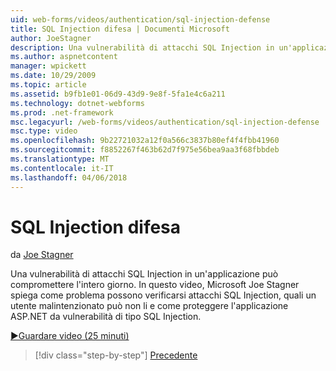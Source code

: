 ```yaml
---
uid: web-forms/videos/authentication/sql-injection-defense
title: SQL Injection difesa | Documenti Microsoft
author: JoeStagner
description: Una vulnerabilità di attacchi SQL Injection in un'applicazione può compromettere l'intero giorno. In questo video, Microsoft Joe Stagner viene illustrato come è possibile happ attacchi SQL Injection...
ms.author: aspnetcontent
manager: wpickett
ms.date: 10/29/2009
ms.topic: article
ms.assetid: b9fb1e01-06d9-43d9-9e8f-5fa1e4c6a211
ms.technology: dotnet-webforms
ms.prod: .net-framework
msc.legacyurl: /web-forms/videos/authentication/sql-injection-defense
msc.type: video
ms.openlocfilehash: 9b22721032a12f0a566c3837b80ef4f4fbb41960
ms.sourcegitcommit: f8852267f463b62d7f975e56bea9aa3f68fbbdeb
ms.translationtype: MT
ms.contentlocale: it-IT
ms.lasthandoff: 04/06/2018
---
```

<a name="sql-injection-defense"></a>SQL Injection difesa
====================
da [Joe Stagner](https://github.com/JoeStagner)

Una vulnerabilità di attacchi SQL Injection in un'applicazione può compromettere l'intero giorno. In questo video, Microsoft Joe Stagner spiega come problema possono verificarsi attacchi SQL Injection, quali un utente malintenzionato può non li e come proteggere l'applicazione ASP.NET da vulnerabilità di tipo SQL Injection.

[&#9654;Guardare video (25 minuti)](https://channel9.msdn.com/Blogs/ASP-NET-Site-Videos/sql-injection-defense)

> [!div class="step-by-step"]
> [Precedente](creating-inactive-users.md)
